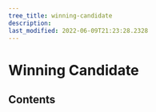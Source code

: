 ```yaml
---
tree_title: winning-candidate
description: 
last_modified: 2022-06-09T21:23:28.2328
---
```


# Winning Candidate

## Contents
